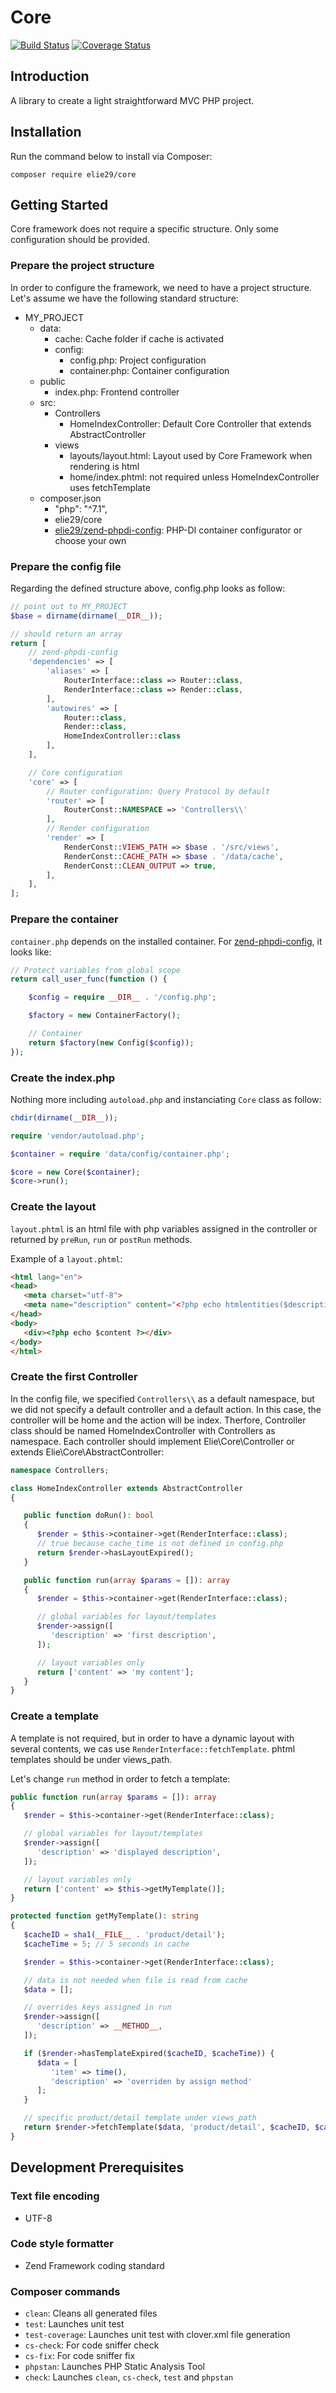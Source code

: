 # Core

[![Build Status](https://travis-ci.org/elie29/core.svg?branch=master)](https://travis-ci.org/elie29/core)
[![Coverage Status](https://coveralls.io/repos/github/elie29/core/badge.svg)](https://coveralls.io/github/elie29/core)

## Introduction
A library to create a light straightforward MVC PHP project.

## Installation ##

Run the command below to install via Composer:

```shell
composer require elie29/core
```

## Getting Started ##
Core framework does not require a specific structure. Only some configuration should be provided.

### Prepare the project structure ###
In order to configure the framework, we need to have a project structure. Let's assume we have the following standard
structure:
- MY_PROJECT
   - data:
      - cache: Cache folder if cache is activated
      - config:
         - config.php: Project configuration
         - container.php: Container configuration
   - public
      - index.php: Frontend controller
   - src:
      - Controllers
         - HomeIndexController: Default Core Controller that extends AbstractController
      - views
         - layouts/layout.html: Layout used by Core Framework when rendering is html
         - home/index.phtml: not required unless HomeIndexController uses fetchTemplate
   - composer.json
      - "php": "^7.1",
      - elie29/core
      - [elie29/zend-phpdi-config](https://github.com/elie29/zend-di-config): PHP-DI container configurator or choose your own

### Prepare the config file ###
Regarding the defined structure above, config.php looks as follow:

```php
// point out to MY_PROJECT
$base = dirname(dirname(__DIR__));

// should return an array
return [
    // zend-phpdi-config
    'dependencies' => [
        'aliases' => [
            RouterInterface::class => Router::class,
            RenderInterface::class => Render::class,
        ],
        'autowires' => [
            Router::class,
            Render::class,
            HomeIndexController::class
        ],
    ],

    // Core configuration
    'core' => [
        // Router configuration: Query Protocol by default
        'router' => [
            RouterConst::NAMESPACE => 'Controllers\\'
        ],
        // Render configuration
        'render' => [
            RenderConst::VIEWS_PATH => $base . '/src/views',
            RenderConst::CACHE_PATH => $base . '/data/cache',
            RenderConst::CLEAN_OUTPUT => true,
        ],
    ],
];
```

### Prepare the container ###
`container.php` depends on the installed container. For [zend-phpdi-config](https://github.com/elie29/zend-di-config), it looks like:

```php
// Protect variables from global scope
return call_user_func(function () {

    $config = require __DIR__ . '/config.php';

    $factory = new ContainerFactory();

    // Container
    return $factory(new Config($config));
});
```

### Create the index.php ###
Nothing more including `autoload.php` and instanciating `Core` class as follow:

```php
chdir(dirname(__DIR__));

require 'vendor/autoload.php';

$container = require 'data/config/container.php';

$core = new Core($container);
$core->run();
```

### Create the layout ###
`layout.phtml` is an html file with php variables assigned in the controller or returned by `preRun`, `run` or `postRun` methods.

Example of a `layout.phtml`:

```html
<html lang="en">
<head>
   <meta charset="utf-8">
   <meta name="description" content="<?php echo htmlentities($description) ?>">
</head>
<body>
   <div><?php echo $content ?></div>
</body>
</html>
```

### Create the first Controller ###
In the config file, we specified `Controllers\\` as a default namespace, but we did not specify a default controller and a default action. In this case, the controller will be home and the action will be index. Therfore, Controller class should be named HomeIndexController with Controllers as namespace.
Each controller should implement Elie\Core\Controller or extends Elie\Core\AbstractController:

```php
namespace Controllers;

class HomeIndexController extends AbstractController
{

   public function doRun(): bool
   {
      $render = $this->container->get(RenderInterface::class);
      // true because cache_time is not defined in config.php
      return $render->hasLayoutExpired();
   }

   public function run(array $params = []): array
   {
      $render = $this->container->get(RenderInterface::class);

      // global variables for layout/templates
      $render->assign([
         'description' => 'first description',
      ]);

      // layout variables only
      return ['content' => 'my content'];
   }
}
```

### Create a template ###
A template is not required, but in order to have a dynamic layout with several contents, we cas use `RenderInterface::fetchTemplate`. phtml templates should be under views_path.

Let's change `run` method in order to fetch a template:
```php
public function run(array $params = []): array
{
   $render = $this->container->get(RenderInterface::class);

   // global variables for layout/templates
   $render->assign([
      'description' => 'displayed description',
   ]);

   // layout variables only
   return ['content' => $this->getMyTemplate()];
}

protected function getMyTemplate(): string
{
   $cacheID = sha1(__FILE__ . 'product/detail');
   $cacheTime = 5; // 5 seconds in cache

   $render = $this->container->get(RenderInterface::class);

   // data is not needed when file is read from cache
   $data = [];

   // overrides keys assigned in run
   $render->assign([
      'description' => __METHOD__,
   ]);

   if ($render->hasTemplateExpired($cacheID, $cacheTime)) {
      $data = [
         'item' => time(),
         'description' => 'overriden by assign method'
      ];
   }

   // specific product/detail template under views_path
   return $render->fetchTemplate($data, 'product/detail', $cacheID, $cacheTime);
}
```

## Development Prerequisites ##

### Text file encoding ###
- UTF-8

### Code style formatter ###
- Zend Framework coding standard

### Composer commands ###
   - `clean`: Cleans all generated files
   - `test`: Launches unit test
   - `test-coverage`: Launches unit test with clover.xml file generation
   - `cs-check`: For code sniffer check
   - `cs-fix`: For code sniffer fix
   - `phpstan`: Launches PHP Static Analysis Tool
   - `check`: Launches `clean`, `cs-check`, `test` and `phpstan`

